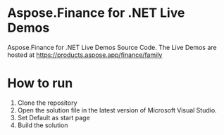 # Aspose.Finance for .NET Live Demos

Aspose.Finance for .NET Live Demos Source Code.
The Live Demos are hosted at https://products.aspose.app/finance/family
 
# How to run
 
 1. Clone the repository
 2. Open the solution file in the latest version of Microsoft Visual Studio.
 3. Set Default as start page
 4. Build the solution